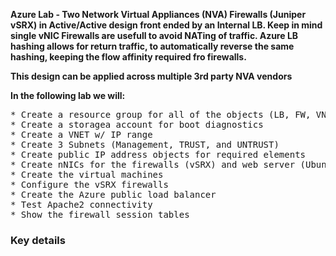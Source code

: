 
<p align="left">
<b>Azure Lab - Two Network Virtual Appliances (NVA) Firewalls (Juniper vSRX) in Active/Active design front ended by an Internal LB. Keep in mind single vNIC Firewalls are usefull to avoid NATing of traffic. Azure LB hashing allows for return traffic, to automatically reverse the same hashing, keeping the flow affinity required fro firewalls.</center></b>
<p align="left"><b>This design can be applied across multiple 3rd party NVA vendors</p></b>
</p>
<b>In the following lab we will:</b>
<pre lang= >
* Create a resource group for all of the objects (LB, FW, VNET,...)
* Create a storagea account for boot diagnostics 
* Create a VNET w/ IP range
* Create 3 Subnets (Management, TRUST, and UNTRUST)
* Create public IP address objects for required elements
* Create nNICs for the firewalls (vSRX) and web server (Ubuntu + Apache)
* Create the virtual machines
* Configure the vSRX firewalls
* Create the Azure public load balancer
* Test Apache2 connectivity 
* Show the firewall session tables
</pre>

### Key details
